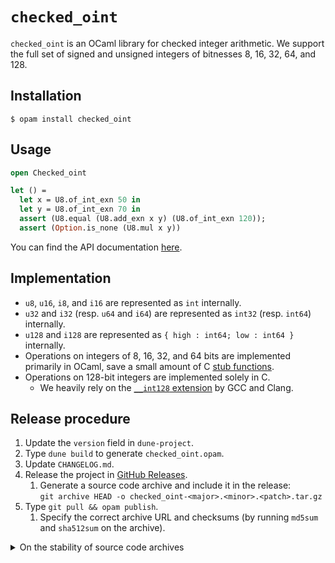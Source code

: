 # `checked_oint`

`checked_oint` is an OCaml library for checked integer arithmetic. We support the full set of signed and unsigned integers of bitnesses 8, 16, 32, 64, and 128.

## Installation

```
$ opam install checked_oint
```

## Usage

```ocaml
open Checked_oint

let () =
  let x = U8.of_int_exn 50 in
  let y = U8.of_int_exn 70 in
  assert (U8.equal (U8.add_exn x y) (U8.of_int_exn 120));
  assert (Option.is_none (U8.mul x y))
```

You can find the API documentation [here](https://hirrolot.github.io/checked_oint/checked_oint/Checked_oint/index.html).

## Implementation

 - `u8`, `u16`, `i8`, and `i16` are represented as `int` internally.
 - `u32` and `i32` (resp. `u64` and `i64`) are represented as `int32` (resp. `int64`) internally.
 - `u128` and `i128` are represented as `{ high : int64; low : int64 }` internally.
 - Operations on integers of 8, 16, 32, and 64 bits are implemented primarily in OCaml, save a small amount of C [stub functions].
 - Operations on 128-bit integers are implemented solely in C.
   - We heavily rely on the [`__int128` extension] by GCC and Clang.

[stub functions]: https://ocaml.org/manual/latest/intfc.html
[`__int128` extension]: https://gcc.gnu.org/onlinedocs/gcc/_005f_005fint128.html

## Release procedure

 1. Update the `version` field in `dune-project`.
 1. Type `dune build` to generate `checked_oint.opam`.
 1. Update `CHANGELOG.md`.
 1. Release the project in [GitHub Releases].
    1. Generate a source code archive and include it in the release:
       <br>`git archive HEAD -o checked_oint-<major>.<minor>.<patch>.tar.gz`
 1. Type `git pull && opam publish`.
    1. Specify the correct archive URL and checksums (by running `md5sum` and `sha512sum` on the archive).

[GitHub Releases]: https://github.com/hirrolot/checked_oint/releases

<details>
<summary>On the stability of source code archives</summary>

Including the output of `git archive` is needed because GitHub does not guarantee [stability of source code archives]. With a static asset, we will always get the same checksum, which is crucial for packaging.

[stability of source code archives]: https://github.blog/open-source/git/update-on-the-future-stability-of-source-code-archives-and-hashes/

</details>
